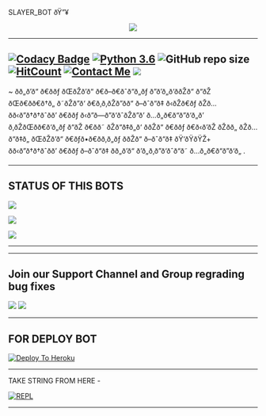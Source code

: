 SLAYER_BOT ðŸ”¥



<p align="center">

<img src="https://telegra.ph/file/8893e4a7a54a4d2c6ba91.jpg">

-------------------------------------------------

[![Codacy Badge](https://api.codacy.com/project/badge/Grade/f7c51539e67b483bb8d7749acca51d3a)](https://app.codacy.com/gh/KING-USER1/SLAYER_USERBOT?utm_source=github.com&utm_medium=referral&utm_content=KING-USER1/SLAYER_USERBOT&utm_campaign=Badge_Grade_Settings)
[![Python 3.6](https://img.shields.io/badge/Python-3.6%20or%20newer-blue.svg)](https://www.python.org/downloads/release/python-360/)
![GitHub repo size](https://img.shields.io/github/repo-size/KING-USER1/SLAYER_USERBOT)
[![HitCount](http://hits.dwyl.com/KING-USER1/SLAYER_USERBOT.svg)](http://hits.dwyl.com/KING-USER1/SLAYER_USERBOT)
[![Contact Me](https://img.shields.io/badge/Telegram-Contact%20Me-informational)](https://t.me/KING_COBRA_TERABAAP)
<img src="https://img.shields.io/badge/Maintained%3F-Yes-green?style=for-the-badge">
-------------------------------------------------

~ ðð„ð’ð“ ð€ððƒ ðŒðŽð’ð“ ð€ð–ð€ðˆð“ð„ðƒ ð”ð’ð„ð‘ððŽð“ ð“ðŽ ðŒð€ðð€ð†ð„ ð˜ðŽð”ð‘ ð€ð‚ð‚ðŽð”ðð“ ð–ðˆð“ð‡ ð‹ðŽð€ðƒ ðŽð… ðð‹ð”ð†ð†ðˆðð’ ð€ððƒ ð‹ð”ð—ð”ð‘ðˆðŽð”ð’ ð…ð„ð€ð“ð”ð‘ð„ð’ ð‚ðŽðŒðð€ð‘ð„ðƒ ð“ðŽ ð€ðð˜ ðŽð“ð‡ð„ð‘ ððŽð“ ð€ððƒ ð€ð‹ð’ðŽ ðŽðð„ ðŽð… ð“ð‡ð„ ðŒðŽð’ð“ ð€ðƒð•ð€ðð‚ð„ðƒ ððŽð“ ð–ðˆð“ð‡ ðŸ‘ðŸðŸŽ+ ðð‹ð”ð†ð†ðˆðð’ ð€ððƒ ð–ðˆð“ð‡ ðð„ð’ð“ ð’ð„ð‚ð”ð‘ðˆð“ð˜ ð…ð„ð€ð“ð”ð‘ð„ .

-------------------------------------------------


## STATUS OF THIS BOTS 
<p align="left"><a href="https://github.com/KING-USER1/SLAYER_USERBOT/network/members"><img src="https://img.shields.io/github/forks/KING-USER1/SLAYER_USERBOT?label=Forks&logoColor=Black&style=social"></a><p align="left"><a href="https://github.com/KING-USER1/SLAYER_USERBOT/stargazers"><img src="https://img.shields.io/github/stars/KING-USER1/SLAYER_USERBOT?logoColor=Blue&style=social"></a><p align="left"><a href="https://github.com/KING-USER1/SLAYER_USERBOT"></a><p align="left"><a href="https://github.com/KING-USER1/SLAYER_USERBOT"><img src="https://img.shields.io/github/last-commit/KING-USER1/SLAYER_USERBOT?style=plastic"></a>


-------------------------------------------------


-------------------------------------------------

## Join our Support Channel and Group regrading bug fixes

<a href="https://t.me/SLAYER_OFFICIAL_CHANELL"><img src="https://img.shields.io/badge/Join-SUPPORT%20CHANNEL-red.svg?logo=Telegram"></a>
<a href="https://t.me/SLAYER_USERBOT_SUPPORT_TEAM"><img src="https://img.shields.io/badge/Join-SUPPORT%20GROUP-red.svg?logo=Telegram"></a>


-------------------------------------------------

## FOR DEPLOY BOT 

[![Deploy To Heroku](https://www.herokucdn.com/deploy/button.svg)](https://heroku.com/deploy?template=https://github.com/KING-USER1/SLAYER_USERBOT)

------------------------------------------------

TAKE STRING FROM HERE -

[![REPL](https://repl.it/badge/github/spandey112/SensibleUserbot)](https://repl.it/@SenseiOfficial/String-Session-1)
    
-------------------------------------------------
